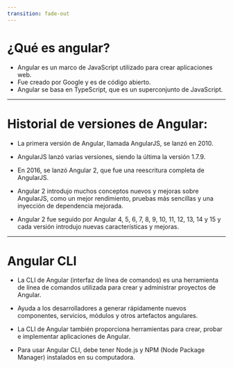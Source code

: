 ```yaml
---
transition: fade-out
---
```


# ¿Qué es angular?

- Angular es un marco de JavaScript utilizado para crear aplicaciones web.
- Fue creado por Google y es de código abierto.
- Angular se basa en TypeScript, que es un superconjunto de JavaScript.

---

# Historial de versiones de Angular:

- La primera versión de Angular, llamada AngularJS, se lanzó en 2010.

- AngularJS lanzó varias versiones, siendo la última la versión 1.7.9.

- En 2016, se lanzó Angular 2, que fue una reescritura completa de AngularJS.

- Angular 2 introdujo muchos conceptos nuevos y mejoras sobre AngularJS, como un mejor rendimiento, pruebas más sencillas y una inyección de dependencia mejorada.

- Angular 2 fue seguido por Angular 4, 5, 6, 7, 8, 9, 10, 11, 12, 13, 14 y 15 y cada versión introdujo nuevas características y mejoras.

---

# Angular CLI

- La CLI de Angular (interfaz de línea de comandos) es una herramienta de línea de comandos utilizada para crear y administrar proyectos de Angular.

- Ayuda a los desarrolladores a generar rápidamente nuevos componentes, servicios, módulos y otros artefactos angulares.

- La CLI de Angular también proporciona herramientas para crear, probar e implementar aplicaciones de Angular.

- Para usar Angular CLI, debe tener Node.js y NPM (Node Package Manager) instalados en su computadora.
